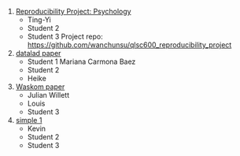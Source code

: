 
1. [Reproducibility Project: Psychology](https://osf.io/ytpuq/wiki/home/)
	- Ting-Yi
	- Student 2
	- Student 3
	Project repo: https://github.com/wanchunsu/qlsc600_reproducibility_project
2. [datalad paper](http://handbook.datalad.org/en/latest/usecases/reproducible_neuroimaging_analysis.html)
	- Student 1 Mariana Carmona Baez
	- Student 2
	- Heike
3. [Waskom paper](https://github.com/WagnerLabPapers/Waskom_JNeurosci_2014)
	- Julian Willett
	- Louis
	- Student 3
4. [simple 1](https://f1000research.com/articles/6-124/v2)
	- Kevin
	- Student 2
	- Student 3
